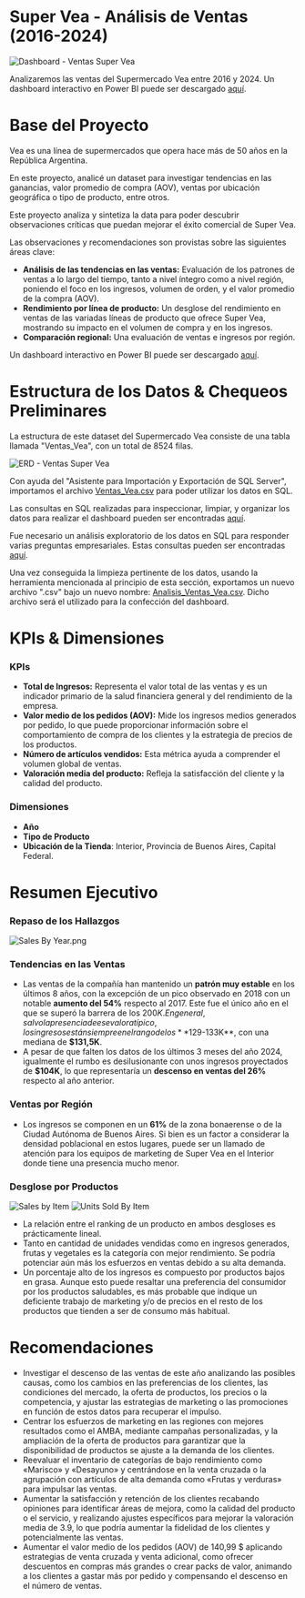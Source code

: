 # Super Vea - Análisis de Ventas (2016-2024)

![Dashboard - Ventas Super Vea](images/Screenshot_Dashboard_Vea.png)

Analizaremos las ventas del Supermercado Vea entre 2016 y 2024. Un dashboard interactivo en Power BI puede ser descargado [aquí](Analisis_Ventas_Vea_Dashboard.pbix).

# Base del Proyecto

Vea es una línea de supermercados que opera hace más de 50 años en la República Argentina.

En este proyecto, analicé un dataset para investigar tendencias en las ganancias, valor promedio de compra (AOV), ventas por ubicación geográfica o tipo de producto, entre otros.

Este proyecto analiza y sintetiza la data para poder descubrir observaciones críticas que puedan mejorar el éxito comercial de Super Vea.

Las observaciones y recomendaciones son provistas sobre las siguientes áreas clave:

- **Análisis de las tendencias en las ventas:** Evaluación de los patrones de ventas a lo largo del tiempo, tanto a nivel íntegro como a nivel región, poniendo el foco en los ingresos, volumen de orden, y el valor promedio de la compra (AOV).
- **Rendimiento por línea de producto:** Un desglose del rendimiento en ventas de las variadas líneas de producto que ofrece Super Vea, mostrando su impacto en el volumen de compra y en los ingresos.
- **Comparación regional:** Una evaluación de ventas e ingresos por región.

Un dashboard interactivo en Power BI puede ser descargado [aquí](Analisis_Ventas_Vea_Dashboard.pbix).

# Estructura de los Datos & Chequeos Preliminares

La estructura de este dataset del Supermercado Vea consiste de una tabla llamada "Ventas_Vea", con un total de 8524 filas.

![ERD - Ventas Super Vea](images/ERD_Ventas_Vea.png)

Con ayuda del "Asistente para Importación y Exportación de SQL Server", importamos el archivo [Ventas_Vea.csv](Ventas_Vea.csv) para poder utilizar los datos en SQL.

Las consultas en SQL realizadas para inspeccionar, limpiar, y organizar los datos para realizar el dashboard pueden ser encontradas [aquí](1_Data_Cleaning.sql).

Fue necesario un análisis exploratorio de los datos en SQL para responder varias preguntas empresariales. Estas consultas pueden ser encontradas [aquí](2_Analisis_Exploratorio_Datos.sql).

Una vez conseguida la limpieza pertinente de los datos, usando la herramienta mencionada al principio de esta sección, exportamos un nuevo archivo ".csv" bajo un nuevo nombre: [Analisis_Ventas_Vea.csv](Analisis_Ventas_Vea.csv). Dicho archivo será el utilizado para la confección del dashboard.

# KPIs & Dimensiones

### KPIs

- **Total de Ingresos:** Representa el valor total de las ventas y es un indicador primario de la salud financiera general y del rendimiento de la empresa.
- **Valor medio de los pedidos (AOV):**  Mide los ingresos medios generados por pedido, lo que puede proporcionar información sobre el comportamiento de compra de los clientes y la estrategia de precios de los productos.
- **Número de artículos vendidos:** Esta métrica ayuda a comprender el volumen global de ventas.
- **Valoración media del producto:** Refleja la satisfacción del cliente y la calidad del producto.

### Dimensiones

- **Año**
- **Tipo de Producto**
- **Ubicación de la Tienda**: Interior, Provincia de Buenos Aires, Capital Federal.

# Resumen Ejecutivo

### Repaso de los Hallazgos

![Sales By Year.png](images/Screenshot_Sales_By_Year.png)

### Tendencias en las Ventas

- Las ventas de la compañía han mantenido un **patrón muy estable** en los últimos 8 años, con la excepción de un pico observado en 2018 con un notable **aumento del 54%** respecto al 2017. Este fue el único año en el que se superó la barrera de los $200K.
En general, salvo la presencia de ese valor atípico, los ingresos están siempre en el rango de los **$129-133K**, con una mediana de **$131,5K**.
- A pesar de que falten los datos de los últimos 3 meses del año 2024, igualmente el rumbo es desilusionante con unos ingresos proyectados de **$104K**, lo que representaría un **descenso en ventas del 26%** respecto al año anterior.

### Ventas por Región

- Los ingresos se componen en un **61%** de la zona bonaerense o de la Ciudad Autónoma de Buenos Aires. Si bien es un factor a considerar la densidad poblacional en estos lugares, puede ser un llamado de atención para los equipos de marketing de Super Vea en el Interior donde tiene una presencia mucho menor.

### Desglose por Productos

![Sales by Item](images/Item_Type_Total_Sales.png) ![Units Sold By Item](images/Item_Type_No_Of_Items.png)

- La relación entre el ranking de un producto en ambos desgloses es prácticamente lineal.
- Tanto en cantidad de unidades vendidas como en ingresos generados, frutas y vegetales es la categoría con mejor rendimiento. Se podría potenciar aún más los esfuerzos en ventas debido a su alta demanda.
- Un porcentaje alto de los ingresos es compuesto por productos bajos en grasa. Aunque esto puede resaltar una preferencia del consumidor por los productos saludables, es más probable que indique un deficiente trabajo de marketing y/o de precios en el resto de los productos que tienden a ser de consumo más habitual.

# Recomendaciones

- Investigar el descenso de las ventas de este año analizando las posibles causas, como los cambios en las preferencias de los clientes, las condiciones del mercado, la oferta de productos, los precios o la competencia, y ajustar las estrategias de marketing o las promociones en función de estos datos para recuperar el impulso.
- Centrar los esfuerzos de marketing en las regiones con mejores resultados como el AMBA, mediante campañas personalizadas, y la ampliación de la oferta de productos para garantizar que la disponibilidad de productos se ajuste a la demanda de los clientes.
- Reevaluar el inventario de categorías de bajo rendimiento como «Marisco» y «Desayuno» y centrándose en la venta cruzada o la agrupación con artículos de alta demanda como «Frutas y verduras» para impulsar las ventas.
- Aumentar la satisfacción y retención de los clientes recabando opiniones para identificar áreas de mejora, como la calidad del producto o el servicio, y realizando ajustes específicos para mejorar la valoración media de 3.9, lo que podría aumentar la fidelidad de los clientes y potencialmente las ventas.
- Aumentar el valor medio de los pedidos (AOV) de 140,99 $ aplicando estrategias de venta cruzada y venta adicional, como ofrecer descuentos en compras más grandes o crear packs de valor, animando a los clientes a gastar más por pedido y compensando el descenso en el número de ventas.
